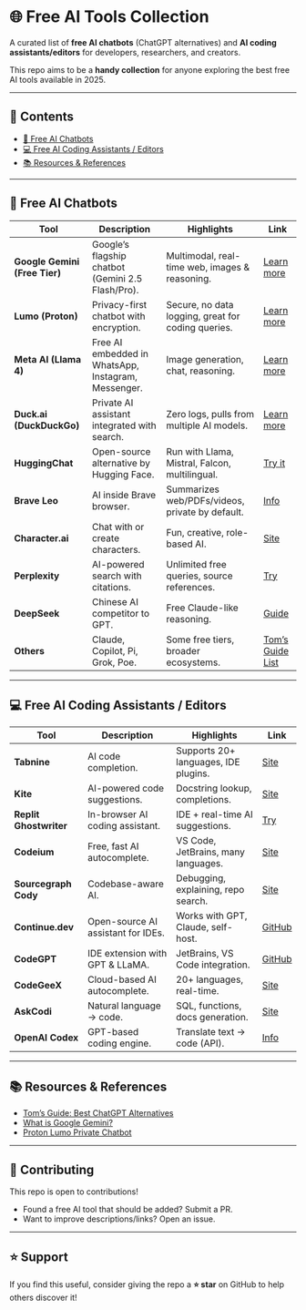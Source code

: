 # 🌐 Free AI Tools Collection  

A curated list of **free AI chatbots** (ChatGPT alternatives) and **AI coding assistants/editors** for developers, researchers, and creators.  

This repo aims to be a **handy collection** for anyone exploring the best free AI tools available in 2025.  

---

## 📌 Contents  

- [🤖 Free AI Chatbots](#-free-ai-chatbots)  
- [💻 Free AI Coding Assistants / Editors](#-free-ai-coding-assistants--editors)  
- [📚 Resources & References](#-resources--references)  

---

## 🤖 Free AI Chatbots  

| Tool | Description | Highlights | Link |
|------|-------------|------------|------|
| **Google Gemini (Free Tier)** | Google’s flagship chatbot (Gemini 2.5 Flash/Pro). | Multimodal, real-time web, images & reasoning. | [Learn more](https://www.thesun.co.uk/tech/36371377/what-is-google-gemini-ai/?utm_source=chatgpt.com) |
| **Lumo (Proton)** | Privacy-first chatbot with encryption. | Secure, no data logging, great for coding queries. | [Learn more](https://www.lifewire.com/proton-lumo-private-chatbot-11795838?utm_source=chatgpt.com) |
| **Meta AI (Llama 4)** | Free AI embedded in WhatsApp, Instagram, Messenger. | Image generation, chat, reasoning. | [Learn more](https://www.lifewire.com/what-is-meta-ai-8648041?utm_source=chatgpt.com) |
| **Duck.ai (DuckDuckGo)** | Private AI assistant integrated with search. | Zero logs, pulls from multiple AI models. | [Learn more](https://www.techradar.com/pro/what-is-duck-ai-everything-we-know-about-duckduckgos-privacy-focused-ai-chatbot?utm_source=chatgpt.com) |
| **HuggingChat** | Open-source alternative by Hugging Face. | Run with Llama, Mistral, Falcon, multilingual. | [Try it](https://huggingface.co/chat/) |
| **Brave Leo** | AI inside Brave browser. | Summarizes web/PDFs/videos, private by default. | [Info](https://en.wikipedia.org/wiki/Brave_Leo?utm_source=chatgpt.com) |
| **Character.ai** | Chat with or create characters. | Fun, creative, role-based AI. | [Site](https://character.ai/) |
| **Perplexity** | AI-powered search with citations. | Unlimited free queries, source references. | [Try](https://www.perplexity.ai/) |
| **DeepSeek** | Chinese AI competitor to GPT. | Free Claude-like reasoning. | [Guide](https://cincodias.elpais.com/smartlife/lifestyle/2025-01-28/como-usar-deepseek-gratis-la-ia-china-que-quiere-competir-con-chatgpt.html?utm_source=chatgpt.com) |
| **Others** | Claude, Copilot, Pi, Grok, Poe. | Some free tiers, broader ecosystems. | [Tom’s Guide List](https://www.tomsguide.com/ai/best-chatgpt-alternatives?utm_source=chatgpt.com) |

---

## 💻 Free AI Coding Assistants / Editors  

| Tool | Description | Highlights | Link |
|------|-------------|------------|------|
| **Tabnine** | AI code completion. | Supports 20+ languages, IDE plugins. | [Site](https://www.tabnine.com/) |
| **Kite** | AI-powered code suggestions. | Docstring lookup, completions. | [Site](https://www.kite.com/) |
| **Replit Ghostwriter** | In-browser AI coding assistant. | IDE + real-time AI suggestions. | [Try](https://replit.com/) |
| **Codeium** | Free, fast AI autocomplete. | VS Code, JetBrains, many languages. | [Site](https://codeium.com/) |
| **Sourcegraph Cody** | Codebase-aware AI. | Debugging, explaining, repo search. | [Site](https://sourcegraph.com/cody) |
| **Continue.dev** | Open-source AI assistant for IDEs. | Works with GPT, Claude, self-host. | [GitHub](https://github.com/continuedev/continue) |
| **CodeGPT** | IDE extension with GPT & LLaMA. | JetBrains, VS Code integration. | [GitHub](https://github.com/davila7/code-gpt) |
| **CodeGeeX** | Cloud-based AI autocomplete. | 20+ languages, real-time. | [Site](https://codegeex.ai/) |
| **AskCodi** | Natural language → code. | SQL, functions, docs generation. | [Site](https://www.askcodi.com/) |
| **OpenAI Codex** | GPT-based coding engine. | Translate text → code (API). | [Info](https://openai.com/research/codex) |

---

## 📚 Resources & References  

- [Tom’s Guide: Best ChatGPT Alternatives](https://www.tomsguide.com/ai/best-chatgpt-alternatives?utm_source=chatgpt.com)  
- [What is Google Gemini?](https://www.thesun.co.uk/tech/36371377/what-is-google-gemini-ai/?utm_source=chatgpt.com)  
- [Proton Lumo Private Chatbot](https://www.lifewire.com/proton-lumo-private-chatbot-11795838?utm_source=chatgpt.com)  

---

## 🚀 Contributing  

This repo is open to contributions!  
- Found a free AI tool that should be added? Submit a PR.  
- Want to improve descriptions/links? Open an issue.  

---

## ⭐ Support  

If you find this useful, consider giving the repo a **⭐ star** on GitHub to help others discover it!  

